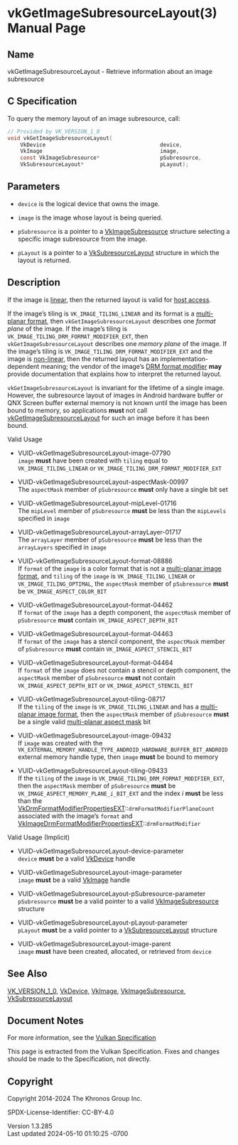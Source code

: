 # vkGetImageSubresourceLayout(3) Manual Page

## Name

vkGetImageSubresourceLayout - Retrieve information about an image
subresource



## <a href="#_c_specification" class="anchor"></a>C Specification

To query the memory layout of an image subresource, call:

``` c
// Provided by VK_VERSION_1_0
void vkGetImageSubresourceLayout(
    VkDevice                                    device,
    VkImage                                     image,
    const VkImageSubresource*                   pSubresource,
    VkSubresourceLayout*                        pLayout);
```

## <a href="#_parameters" class="anchor"></a>Parameters

- `device` is the logical device that owns the image.

- `image` is the image whose layout is being queried.

- `pSubresource` is a pointer to a
  [VkImageSubresource](https://registry.khronos.org/vulkan/specs/1.3-extensions/man/html/VkImageSubresource.html) structure selecting a
  specific image subresource from the image.

- `pLayout` is a pointer to a
  [VkSubresourceLayout](https://registry.khronos.org/vulkan/specs/1.3-extensions/man/html/VkSubresourceLayout.html) structure in which the
  layout is returned.

## <a href="#_description" class="anchor"></a>Description

If the image is <a
href="https://registry.khronos.org/vulkan/specs/1.3-extensions/html/vkspec.html#glossary-linear-resource"
target="_blank" rel="noopener">linear</a>, then the returned layout is
valid for <a
href="https://registry.khronos.org/vulkan/specs/1.3-extensions/html/vkspec.html#memory-device-hostaccess"
target="_blank" rel="noopener">host access</a>.

If the image’s tiling is `VK_IMAGE_TILING_LINEAR` and its format is a <a
href="https://registry.khronos.org/vulkan/specs/1.3-extensions/html/vkspec.html#formats-requiring-sampler-ycbcr-conversion"
target="_blank" rel="noopener">multi-planar format</a>, then
`vkGetImageSubresourceLayout` describes one *format plane* of the image.
If the image’s tiling is `VK_IMAGE_TILING_DRM_FORMAT_MODIFIER_EXT`, then
`vkGetImageSubresourceLayout` describes one *memory plane* of the image.
If the image’s tiling is `VK_IMAGE_TILING_DRM_FORMAT_MODIFIER_EXT` and
the image is <a
href="https://registry.khronos.org/vulkan/specs/1.3-extensions/html/vkspec.html#glossary-linear-resource"
target="_blank" rel="noopener">non-linear</a>, then the returned layout
has an implementation-dependent meaning; the vendor of the image’s <a
href="https://registry.khronos.org/vulkan/specs/1.3-extensions/html/vkspec.html#glossary-drm-format-modifier"
target="_blank" rel="noopener">DRM format modifier</a> **may** provide
documentation that explains how to interpret the returned layout.

`vkGetImageSubresourceLayout` is invariant for the lifetime of a single
image. However, the subresource layout of images in Android hardware
buffer or QNX Screen buffer external memory is not known until the image
has been bound to memory, so applications **must** not call
[vkGetImageSubresourceLayout](https://registry.khronos.org/vulkan/specs/1.3-extensions/man/html/vkGetImageSubresourceLayout.html) for such
an image before it has been bound.

Valid Usage

- <a href="#VUID-vkGetImageSubresourceLayout-image-07790"
  id="VUID-vkGetImageSubresourceLayout-image-07790"></a>
  VUID-vkGetImageSubresourceLayout-image-07790  
  `image` **must** have been created with `tiling` equal to
  `VK_IMAGE_TILING_LINEAR` or `VK_IMAGE_TILING_DRM_FORMAT_MODIFIER_EXT`

<!-- -->

- <a href="#VUID-vkGetImageSubresourceLayout-aspectMask-00997"
  id="VUID-vkGetImageSubresourceLayout-aspectMask-00997"></a>
  VUID-vkGetImageSubresourceLayout-aspectMask-00997  
  The `aspectMask` member of `pSubresource` **must** only have a single
  bit set

- <a href="#VUID-vkGetImageSubresourceLayout-mipLevel-01716"
  id="VUID-vkGetImageSubresourceLayout-mipLevel-01716"></a>
  VUID-vkGetImageSubresourceLayout-mipLevel-01716  
  The `mipLevel` member of `pSubresource` **must** be less than the
  `mipLevels` specified in `image`

- <a href="#VUID-vkGetImageSubresourceLayout-arrayLayer-01717"
  id="VUID-vkGetImageSubresourceLayout-arrayLayer-01717"></a>
  VUID-vkGetImageSubresourceLayout-arrayLayer-01717  
  The `arrayLayer` member of `pSubresource` **must** be less than the
  `arrayLayers` specified in `image`

- <a href="#VUID-vkGetImageSubresourceLayout-format-08886"
  id="VUID-vkGetImageSubresourceLayout-format-08886"></a>
  VUID-vkGetImageSubresourceLayout-format-08886  
  If `format` of the `image` is a color format that is not a
  [multi-planar image
  format](#formats-requiring-sampler-ycbcr-conversion), and `tiling` of
  the `image` is `VK_IMAGE_TILING_LINEAR` or `VK_IMAGE_TILING_OPTIMAL`,
  the `aspectMask` member of `pSubresource` **must** be
  `VK_IMAGE_ASPECT_COLOR_BIT`

- <a href="#VUID-vkGetImageSubresourceLayout-format-04462"
  id="VUID-vkGetImageSubresourceLayout-format-04462"></a>
  VUID-vkGetImageSubresourceLayout-format-04462  
  If `format` of the `image` has a depth component, the `aspectMask`
  member of `pSubresource` **must** contain `VK_IMAGE_ASPECT_DEPTH_BIT`

- <a href="#VUID-vkGetImageSubresourceLayout-format-04463"
  id="VUID-vkGetImageSubresourceLayout-format-04463"></a>
  VUID-vkGetImageSubresourceLayout-format-04463  
  If `format` of the `image` has a stencil component, the `aspectMask`
  member of `pSubresource` **must** contain
  `VK_IMAGE_ASPECT_STENCIL_BIT`

- <a href="#VUID-vkGetImageSubresourceLayout-format-04464"
  id="VUID-vkGetImageSubresourceLayout-format-04464"></a>
  VUID-vkGetImageSubresourceLayout-format-04464  
  If `format` of the `image` does not contain a stencil or depth
  component, the `aspectMask` member of `pSubresource` **must** not
  contain `VK_IMAGE_ASPECT_DEPTH_BIT` or `VK_IMAGE_ASPECT_STENCIL_BIT`

- <a href="#VUID-vkGetImageSubresourceLayout-tiling-08717"
  id="VUID-vkGetImageSubresourceLayout-tiling-08717"></a>
  VUID-vkGetImageSubresourceLayout-tiling-08717  
  If the `tiling` of the `image` is `VK_IMAGE_TILING_LINEAR` and has a
  [multi-planar image
  format](#formats-requiring-sampler-ycbcr-conversion), then the
  `aspectMask` member of `pSubresource` **must** be a single valid
  [multi-planar aspect mask](#formats-planes-image-aspect) bit

- <a href="#VUID-vkGetImageSubresourceLayout-image-09432"
  id="VUID-vkGetImageSubresourceLayout-image-09432"></a>
  VUID-vkGetImageSubresourceLayout-image-09432  
  If `image` was created with the
  `VK_EXTERNAL_MEMORY_HANDLE_TYPE_ANDROID_HARDWARE_BUFFER_BIT_ANDROID`
  external memory handle type, then `image` **must** be bound to memory

- <a href="#VUID-vkGetImageSubresourceLayout-tiling-09433"
  id="VUID-vkGetImageSubresourceLayout-tiling-09433"></a>
  VUID-vkGetImageSubresourceLayout-tiling-09433  
  If the `tiling` of the `image` is
  `VK_IMAGE_TILING_DRM_FORMAT_MODIFIER_EXT`, then the `aspectMask`
  member of `pSubresource` **must** be
  `VK_IMAGE_ASPECT_MEMORY_PLANE`*`_i_`*`BIT_EXT` and the index *i*
  **must** be less than the
  [VkDrmFormatModifierPropertiesEXT](https://registry.khronos.org/vulkan/specs/1.3-extensions/man/html/VkDrmFormatModifierPropertiesEXT.html)::`drmFormatModifierPlaneCount`
  associated with the image’s `format` and
  [VkImageDrmFormatModifierPropertiesEXT](https://registry.khronos.org/vulkan/specs/1.3-extensions/man/html/VkImageDrmFormatModifierPropertiesEXT.html)::`drmFormatModifier`

Valid Usage (Implicit)

- <a href="#VUID-vkGetImageSubresourceLayout-device-parameter"
  id="VUID-vkGetImageSubresourceLayout-device-parameter"></a>
  VUID-vkGetImageSubresourceLayout-device-parameter  
  `device` **must** be a valid [VkDevice](https://registry.khronos.org/vulkan/specs/1.3-extensions/man/html/VkDevice.html) handle

- <a href="#VUID-vkGetImageSubresourceLayout-image-parameter"
  id="VUID-vkGetImageSubresourceLayout-image-parameter"></a>
  VUID-vkGetImageSubresourceLayout-image-parameter  
  `image` **must** be a valid [VkImage](https://registry.khronos.org/vulkan/specs/1.3-extensions/man/html/VkImage.html) handle

- <a href="#VUID-vkGetImageSubresourceLayout-pSubresource-parameter"
  id="VUID-vkGetImageSubresourceLayout-pSubresource-parameter"></a>
  VUID-vkGetImageSubresourceLayout-pSubresource-parameter  
  `pSubresource` **must** be a valid pointer to a valid
  [VkImageSubresource](https://registry.khronos.org/vulkan/specs/1.3-extensions/man/html/VkImageSubresource.html) structure

- <a href="#VUID-vkGetImageSubresourceLayout-pLayout-parameter"
  id="VUID-vkGetImageSubresourceLayout-pLayout-parameter"></a>
  VUID-vkGetImageSubresourceLayout-pLayout-parameter  
  `pLayout` **must** be a valid pointer to a
  [VkSubresourceLayout](https://registry.khronos.org/vulkan/specs/1.3-extensions/man/html/VkSubresourceLayout.html) structure

- <a href="#VUID-vkGetImageSubresourceLayout-image-parent"
  id="VUID-vkGetImageSubresourceLayout-image-parent"></a>
  VUID-vkGetImageSubresourceLayout-image-parent  
  `image` **must** have been created, allocated, or retrieved from
  `device`

## <a href="#_see_also" class="anchor"></a>See Also

[VK_VERSION_1_0](https://registry.khronos.org/vulkan/specs/1.3-extensions/man/html/VK_VERSION_1_0.html), [VkDevice](https://registry.khronos.org/vulkan/specs/1.3-extensions/man/html/VkDevice.html),
[VkImage](https://registry.khronos.org/vulkan/specs/1.3-extensions/man/html/VkImage.html), [VkImageSubresource](https://registry.khronos.org/vulkan/specs/1.3-extensions/man/html/VkImageSubresource.html),
[VkSubresourceLayout](https://registry.khronos.org/vulkan/specs/1.3-extensions/man/html/VkSubresourceLayout.html)

## <a href="#_document_notes" class="anchor"></a>Document Notes

For more information, see the <a
href="https://registry.khronos.org/vulkan/specs/1.3-extensions/html/vkspec.html#vkGetImageSubresourceLayout"
target="_blank" rel="noopener">Vulkan Specification</a>

This page is extracted from the Vulkan Specification. Fixes and changes
should be made to the Specification, not directly.

## <a href="#_copyright" class="anchor"></a>Copyright

Copyright 2014-2024 The Khronos Group Inc.

SPDX-License-Identifier: CC-BY-4.0

Version 1.3.285  
Last updated 2024-05-10 01:10:25 -0700
